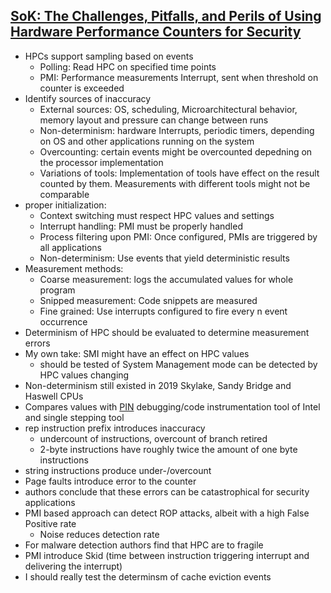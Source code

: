 ## [SoK: The Challenges, Pitfalls, and Perils of Using Hardware Performance Counters for Security](../sources/10094405_sok_hpc_for_security.pdf)

* HPCs support sampling based on events
    * Polling: Read HPC on specified time points
    * PMI: Performance measurements Interrupt, sent when threshold on counter is exceeded
* Identify sources of inaccuracy
    * External sources: OS, scheduling, Microarchitectural behavior, memory layout and pressure can change between runs
    * Non-determinism: hardware Interrupts, periodic timers, depending on OS and other applications running on the system
    * Overcounting: certain events might be overcounted depedning on the processor implementation
    * Variations of tools: Implementation of tools have effect on the result counted by them. Measurements with different tools might not be comparable
* proper initialization:
    * Context switching must respect HPC values and settings
    * Interrupt handling: PMI must be properly handled
    * Process filtering upon PMI: Once configured, PMIs are triggered by all applications
    * Non-determinism: Use events that yield deterministic results
* Measurement methods:
    * Coarse measurement: logs the accumulated values for whole program
    * Snipped measurement: Code snippets are measured 
    * Fine grained: Use interrupts configured to fire every n event occurrence
* Determinism of HPC should be evaluated to determine measurement errors
* My own take: SMI might have an effect on HPC values
    * should be tested of System Management mode can be detected by HPC values changing 
* Non-determinism still existed in 2019 Skylake, Sandy Bridge and Haswell CPUs
* Compares values with [PIN](https://software.intel.com/sites/landingpage/pintool/docs/98484/Pin/html/index.html) debugging/code instrumentation tool of Intel and single stepping tool
* rep instruction prefix introduces inaccuracy
    * undercount of instructions, overcount of branch retired
    * 2-byte instructions have roughly twice the amount of one byte instructions
* string instructions produce under-/overcount
* Page faults introduce error to the counter
* authors conclude that these errors can be catastrophical for security applications
* PMI based approach can detect ROP attacks, albeit with a high False Positive rate
    * Noise reduces detection rate
* For malware detection authors find that HPC are to fragile 
* PMI introduce Skid (time between instruction triggering interrupt and delivering the interrupt)
* I should really test the determinsm of cache eviction events